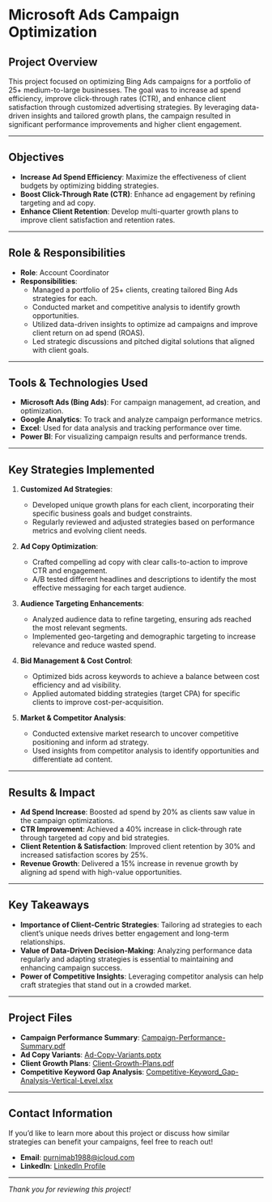 # Microsoft Ads Campaign Optimization

## Project Overview
This project focused on optimizing Bing Ads campaigns for a portfolio of 25+ medium-to-large businesses. The goal was to increase ad spend efficiency, improve click-through rates (CTR), and enhance client satisfaction through customized advertising strategies. By leveraging data-driven insights and tailored growth plans, the campaign resulted in significant performance improvements and higher client engagement.

---

## Objectives
- **Increase Ad Spend Efficiency**: Maximize the effectiveness of client budgets by optimizing bidding strategies.
- **Boost Click-Through Rate (CTR)**: Enhance ad engagement by refining targeting and ad copy.
- **Enhance Client Retention**: Develop multi-quarter growth plans to improve client satisfaction and retention rates.

---

## Role & Responsibilities
- **Role**: Account Coordinator
- **Responsibilities**:
  - Managed a portfolio of 25+ clients, creating tailored Bing Ads strategies for each.
  - Conducted market and competitive analysis to identify growth opportunities.
  - Utilized data-driven insights to optimize ad campaigns and improve client return on ad spend (ROAS).
  - Led strategic discussions and pitched digital solutions that aligned with client goals.

---

## Tools & Technologies Used
- **Microsoft Ads (Bing Ads)**: For campaign management, ad creation, and optimization.
- **Google Analytics**: To track and analyze campaign performance metrics.
- **Excel**: Used for data analysis and tracking performance over time.
- **Power BI**: For visualizing campaign results and performance trends.

---

## Key Strategies Implemented
1. **Customized Ad Strategies**:
   - Developed unique growth plans for each client, incorporating their specific business goals and budget constraints.
   - Regularly reviewed and adjusted strategies based on performance metrics and evolving client needs.

2. **Ad Copy Optimization**:
   - Crafted compelling ad copy with clear calls-to-action to improve CTR and engagement.
   - A/B tested different headlines and descriptions to identify the most effective messaging for each target audience.

3. **Audience Targeting Enhancements**:
   - Analyzed audience data to refine targeting, ensuring ads reached the most relevant segments.
   - Implemented geo-targeting and demographic targeting to increase relevance and reduce wasted spend.

4. **Bid Management & Cost Control**:
   - Optimized bids across keywords to achieve a balance between cost efficiency and ad visibility.
   - Applied automated bidding strategies (target CPA) for specific clients to improve cost-per-acquisition.

5. **Market & Competitor Analysis**:
   - Conducted extensive market research to uncover competitive positioning and inform ad strategy.
   - Used insights from competitor analysis to identify opportunities and differentiate ad content.

---

## Results & Impact
- **Ad Spend Increase**: Boosted ad spend by 20% as clients saw value in the campaign optimizations.
- **CTR Improvement**: Achieved a 40% increase in click-through rate through targeted ad copy and bid strategies.
- **Client Retention & Satisfaction**: Improved client retention by 30% and increased satisfaction scores by 25%.
- **Revenue Growth**: Delivered a 15% increase in revenue growth by aligning ad spend with high-value opportunities.

---

## Key Takeaways
- **Importance of Client-Centric Strategies**: Tailoring ad strategies to each client’s unique needs drives better engagement and long-term relationships.
- **Value of Data-Driven Decision-Making**: Analyzing performance data regularly and adapting strategies is essential to maintaining and enhancing campaign success.
- **Power of Competitive Insights**: Leveraging competitor analysis can help craft strategies that stand out in a crowded market.

---

## Project Files
- **Campaign Performance Summary**: [Campaign-Performance-Summary.pdf](https://github.com/Puni061988/Purnima-Bhuyan-Portfolio/blob/main/Microsoft-Ads-Campaign/Campaign%20Performance.pdf)
- **Ad Copy Variants**: [Ad-Copy-Variants.pptx](https://github.com/Puni061988/Purnima-Bhuyan-Portfolio/blob/main/Microsoft-Ads-Campaign/Ad%20Copy%20Variant%20Document.pptx)
- **Client Growth Plans**: [Client-Growth-Plans.pdf](./Microsoft-Ads-Campaign/Client_Growth_Plan.pdf)
- **Competitive Keyword Gap Analysis**: [Competitive-Keyword_Gap-Analysis-Vertical-Level.xlsx](./Microsoft-Ads-Campaign/Competitive_Keyword_Gap_Analysis_Vertical%20Level.xlsx)

---

## Contact Information
If you’d like to learn more about this project or discuss how similar strategies can benefit your campaigns, feel free to reach out!

- **Email**: [purnimab1988@icloud.com](mailto:purnimab1988@icloud.com)
- **LinkedIn**: [LinkedIn Profile](https://www.linkedin.com/in/purnimabhuyan/)

---

*Thank you for reviewing this project!*

